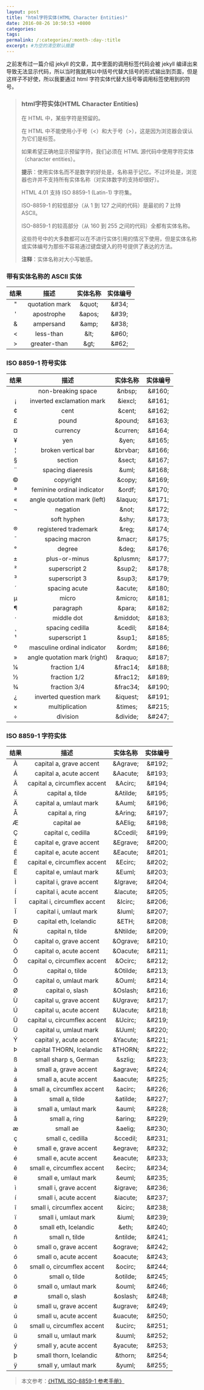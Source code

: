 ```yaml
---
layout: post
title: "html字符实体(HTML Character Entities)"
date: 2016-08-26 10:50:53 +0800
categories:
tags:
permalink: /:categories/:month-:day-:title
excerpt: #为空的清空默认摘要
---
```

之前发布过一篇介绍 jekyll 的文章，其中里面的调用标签代码会被 jekyll 编译出来导致无法显示代码，所以当时我就用以中括号代替大括号的形式输出到页面，但是这样子不好使，所以我要通过 html 字符实体代替大括号等调用标签使用到的符号。

>### html字符实体(HTML Character Entities)
>在 HTML 中，某些字符是预留的。
>
>在 HTML 中不能使用小于号（<）和大于号（>），这是因为浏览器会误认为它们是标签。
>
>如果希望正确地显示预留字符，我们必须在 HTML 源代码中使用字符实体（character entities）。
>
>**提示**：使用实体名而不是数字的好处是，名称易于记忆。不过坏处是，浏览器也许并不支持所有实体名称（对实体数字的支持却很好）。
>
>HTML 4.01 支持 ISO 8859-1 (Latin-1) 字符集。
>
>ISO-8859-1 的较低部分（从 1 到 127 之间的代码）是最初的 7 比特 ASCII。
>
>ISO-8859-1 的较高部分（从 160 到 255 之间的代码）全都有实体名称。
>
>这些符号中的大多数都可以在不进行实体引用的情况下使用，但是实体名称或实体编号为那些不容易通过键盘键入的符号提供了表达的方法。
>
>**注释**：实体名称对大小写敏感。

### 带有实体名称的 ASCII 实体

|结果  |描述          |实体名称    |实体编号    |
|:----:|:------------:|:----------:|:----------:|
|"     |quotation mark|&amp;quot;  |&amp;#34;   |
|'     |apostrophe    |&amp;apos;  |&amp;#39;   |
|&     |ampersand     |&amp;amp;   |&amp;#38;   |
|<     |less-than     |&amp;lt;    |&amp;#60;   |
|>     |greater-than  |&amp;gt;    |&amp;#62;   |

### ISO 8859-1 符号实体

|结果  |描述                         |实体名称     |实体编号   |
|:----:|:---------------------------:|:-----------:|:---------:|
|      |non-breaking space           |&amp;nbsp;   |&amp;#160; |
|¡     |inverted exclamation mark    |&amp;iexcl;  |&amp;#161; |
|¢     |cent                         |&amp;cent;   |&amp;#162; |
|£     |pound                        |&amp;pound;  |&amp;#163; |
|¤     |currency                     |&amp;curren; |&amp;#164; |
|¥     |yen                          |&amp;yen;    |&amp;#165; |
|¦     |broken vertical bar          |&amp;brvbar; |&amp;#166; |
|§     |section                      |&amp;sect;   |&amp;#167; |
|¨     |spacing diaeresis            |&amp;uml;    |&amp;#168; |
|©     |copyright                    |&amp;copy;   |&amp;#169; |
|ª     |feminine ordinal indicator   |&amp;ordf;   |&amp;#170; |
|«     |angle quotation mark (left)  |&amp;laquo;  |&amp;#171; |
|¬     |negation                     |&amp;not;    |&amp;#172; |
|      |soft hyphen                  |&amp;shy;    |&amp;#173; |
|®     |registered trademark         |&amp;reg;    |&amp;#174; |
|¯     |spacing macron               |&amp;macr;   |&amp;#175; |
|°     |degree                       |&amp;deg;    |&amp;#176; |
|±     |plus-or-minus                |&amp;plusmn; |&amp;#177; |
|²     |superscript 2                |&amp;sup2;   |&amp;#178; |
|³     |superscript 3                |&amp;sup3;   |&amp;#179; |
|´     |spacing acute                |&amp;acute;  |&amp;#180; |
|µ     |micro                        |&amp;micro;  |&amp;#181; |
|¶     |paragraph                    |&amp;para;   |&amp;#182; |
|·     |middle dot                   |&amp;middot; |&amp;#183; |
|¸     |spacing cedilla              |&amp;cedil;  |&amp;#184; |
|¹     |superscript 1                |&amp;sup1;   |&amp;#185; |
|º     |masculine ordinal indicator  |&amp;ordm;   |&amp;#186; |
|»     |angle quotation mark (right) |&amp;raquo;  |&amp;#187; |
|¼     |fraction 1/4                 |&amp;frac14; |&amp;#188; |
|½     |fraction 1/2                 |&amp;frac12; |&amp;#189; |
|¾     |fraction 3/4                 |&amp;frac34; |&amp;#190; |
|¿     |inverted question mark       |&amp;iquest; |&amp;#191; |
|×     |multiplication               |&amp;times;  |&amp;#215; |
|÷     |division                     |&amp;divide; |&amp;#247; |

### ISO 8859-1 字符实体

|结果 |描述                          |实体名称      |实体编号  |
|:---:|:----------------------------:|:------------:|:--------:|
|À    |capital a, grave accent       |&amp;Agrave;  |&amp;#192;|
|Á    |capital a, acute accent       |&amp;Aacute;  |&amp;#193;|
|Â    |capital a, circumflex accent  |&amp;Acirc;   |&amp;#194;|
|Ã    |capital a, tilde              |&amp;Atilde;  |&amp;#195;|
|Ä    |capital a, umlaut mark        |&amp;Auml;    |&amp;#196;|
|Å    |capital a, ring               |&amp;Aring;   |&amp;#197;|
|Æ    |capital ae                    |&amp;AElig;   |&amp;#198;|
|Ç    |capital c, cedilla            |&amp;Ccedil;  |&amp;#199;|
|È    |capital e, grave accent       |&amp;Egrave;  |&amp;#200;|
|É    |capital e, acute accent       |&amp;Eacute;  |&amp;#201;|
|Ê    |capital e, circumflex accent  |&amp;Ecirc;   |&amp;#202;|
|Ë    |capital e, umlaut mark        |&amp;Euml;    |&amp;#203;|
|Ì    |capital i, grave accent       |&amp;Igrave;  |&amp;#204;|
|Í    |capital i, acute accent       |&amp;Iacute;  |&amp;#205;|
|Î    |capital i, circumflex accent  |&amp;Icirc;   |&amp;#206;|
|Ï    |capital i, umlaut mark        |&amp;Iuml;    |&amp;#207;|
|Ð    |capital eth, Icelandic        |&amp;ETH;     |&amp;#208;|
|Ñ    |capital n, tilde              |&amp;Ntilde;  |&amp;#209;|
|Ò    |capital o, grave accent       |&amp;Ograve;  |&amp;#210;|
|Ó    |capital o, acute accent       |&amp;Oacute;  |&amp;#211;|
|Ô    |capital o, circumflex accent  |&amp;Ocirc;   |&amp;#212;|
|Õ    |capital o, tilde              |&amp;Otilde;  |&amp;#213;|
|Ö    |capital o, umlaut mark        |&amp;Ouml;    |&amp;#214;|
|Ø    |capital o, slash              |&amp;Oslash;  |&amp;#216;|
|Ù    |capital u, grave accent       |&amp;Ugrave;  |&amp;#217;|
|Ú    |capital u, acute accent       |&amp;Uacute;  |&amp;#218;|
|Û    |capital u, circumflex accent  |&amp;Ucirc;   |&amp;#219;|
|Ü    |capital u, umlaut mark        |&amp;Uuml;    |&amp;#220;|
|Ý    |capital y, acute accent       |&amp;Yacute;  |&amp;#221;|
|Þ    |capital THORN, Icelandic      |&amp;THORN;   |&amp;#222;|
|ß    |small sharp s, German         |&amp;szlig;   |&amp;#223;|
|à    |small a, grave accent         |&amp;agrave;  |&amp;#224;|
|á    |small a, acute accent         |&amp;aacute;  |&amp;#225;|
|â    |small a, circumflex accent    |&amp;acirc;   |&amp;#226;|
|ã    |small a, tilde                |&amp;atilde;  |&amp;#227;|
|ä    |small a, umlaut mark          |&amp;auml;    |&amp;#228;|
|å    |small a, ring                 |&amp;aring;   |&amp;#229;|
|æ    |small ae                      |&amp;aelig;   |&amp;#230;|
|ç    |small c, cedilla              |&amp;ccedil;  |&amp;#231;|
|è    |small e, grave accent         |&amp;egrave;  |&amp;#232;|
|é    |small e, acute accent         |&amp;eacute;  |&amp;#233;|
|ê    |small e, circumflex accent    |&amp;ecirc;   |&amp;#234;|
|ë    |small e, umlaut mark          |&amp;euml;    |&amp;#235;|
|ì    |small i, grave accent         |&amp;igrave;  |&amp;#236;|
|í    |small i, acute accent         |&amp;iacute;  |&amp;#237;|
|î    |small i, circumflex accent    |&amp;icirc;   |&amp;#238;|
|ï    |small i, umlaut mark          |&amp;iuml;    |&amp;#239;|
|ð    |small eth, Icelandic          |&amp;eth;     |&amp;#240;|
|ñ    |small n, tilde                |&amp;ntilde;  |&amp;#241;|
|ò    |small o, grave accent         |&amp;ograve;  |&amp;#242;|
|ó    |small o, acute accent         |&amp;oacute;  |&amp;#243;|
|ô    |small o, circumflex accent    |&amp;ocirc;   |&amp;#244;|
|õ    |small o, tilde                |&amp;otilde;  |&amp;#245;|
|ö    |small o, umlaut mark          |&amp;ouml;    |&amp;#246;|
|ø    |small o, slash                |&amp;oslash;  |&amp;#248;|
|ù    |small u, grave accent         |&amp;ugrave;  |&amp;#249;|
|ú    |small u, acute accent         |&amp;uacute;  |&amp;#250;|
|û    |small u, circumflex accent    |&amp;ucirc;   |&amp;#251;|
|ü    |small u, umlaut mark          |&amp;uuml;    |&amp;#252;|
|ý    |small y, acute accent         |&amp;yacute;  |&amp;#253;|
|þ    |small thorn, Icelandic        |&amp;thorn;   |&amp;#254;|
|ÿ    |small y, umlaut mark          |&amp;yuml;    |&amp;#255;|

>本文参考：[《HTML ISO-8859-1 参考手册》](http://www.w3school.com.cn/tags/html_ref_entities.html)
